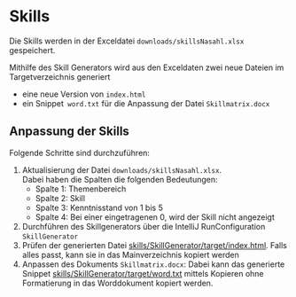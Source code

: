 # Skills

Die Skills werden in der Exceldatei `downloads/skillsNasahl.xlsx` gespeichert.

Mithilfe des Skill Generators wird aus den Exceldaten zwei neue Dateien im Targetverzeichnis generiert
- eine neue Version von `index.html`
- ein Snippet` word.txt` für die Anpassung der Datei `Skillmatrix.docx`

## Anpassung der Skills

Folgende Schritte sind durchzuführen:

1. Aktualisierung der Datei `downloads/skillsNasahl.xlsx`.  
Dabei haben die Spalten die folgenden Bedeutungen:
   - Spalte 1: Themenbereich
   - Spalte 2: Skill
   - Spalte 3: Kenntnisstand von 1 bis 5
   - Spalte 4: Bei einer eingetragenen 0, wird der Skill nicht angezeigt
2. Durchführen des Skillgenerators über die IntelliJ RunConfiguration `SkillGenerator`
3. Prüfen der generierten Datei [skills/SkillGenerator/target/index.html](SkillGenerator/target/index.html). 
   Falls alles passt, kann sie in das Mainverzeichnis kopiert werden
4. Anpassen des Dokuments `Skillmatrix.docx`:
   Dabei kann das generierte Snippet [skills/SkillGenerator/target/word.txt](SkillGenerator/target/word.txt) 
   mittels Kopieren ohne Formatierung in das Worddokument kopiert werden.